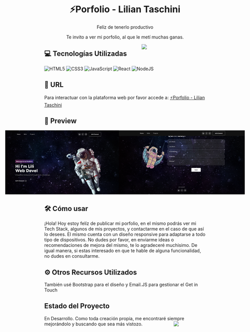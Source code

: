 ## <h1 align="center">⚡Porfolio - Lilian Taschini</h1> 
<p align="center">Felíz de tenerlo productivo</p> 
<p align="center">Te invito a ver mi porfolio, al que le metí muchas ganas.</p>
 <img width="200" src="https://media.giphy.com/media/jIgXf4hgbHCeKiXpvt/giphy.gif"  align="right">


## 💻 Tecnologías Utilizadas 
![HTML5](https://img.shields.io/badge/html5-%23E34F26.svg?style=for-the-badge&logo=html5&logoColor=white)
![CSS3](https://img.shields.io/badge/css3-%231572B6.svg?style=for-the-badge&logo=css3&logoColor=white)
![JavaScript](https://img.shields.io/badge/javascript-%23323330.svg?style=for-the-badge&logo=javascript&logoColor=%23F7DF1E)
![React](https://img.shields.io/badge/react-%2320232a.svg?style=for-the-badge&logo=react&logoColor=%2361DAFB)
![NodeJS](https://img.shields.io/badge/node.js-6DA55F?style=for-the-badge&logo=node.js&logoColor=white)

## 🌼 URL 
Para interactuar con la plataforma web por favor accede a: <a href="https://lilian-antonella-taschini.netlify.app/" target="_blank">⚡Porfolio - Lilian Taschini</a>


## 💟 Preview
  <div style="display: flex; justify-content: center; margin: 30">
   <img src="porf1.png" width="400" height="200" alt="" >
    <img src="porf3.png" width="400" height="200" alt="">
  </div>


## 🛠 Cómo usar
¡Hola!
Hoy estoy felíz de publicar mi porfolio, en el mismo podrás ver mi Tech Stack, algunos de mis proyectos, y contactarme en el caso de que así lo desees.
El mismo cuenta con un diseño responsive para adaptarse a todo tipo de dispositivos. 
No dudes por favor, en enviarme ideas o recomendaciones de mejora del mismo, te lo agradeceré muchisimo.
De igual manera, si estas interesado en que te hable de alguna funcionalidad, no dudes en consultarme.

## ⚙ Otros Recursos Utilizados
También usé Bootstrap para el diseño y Email.JS para gestionar el Get in Touch

## Estado del Proyecto
 En Desarrollo.
 Como toda creación propia, me encontraré siempre mejorándolo y buscando que sea más vistozo. 
<img src="https://media.giphy.com/media/VgCDAzcKvsR6OM0uWg/giphy.gif" align="right" width="100">

